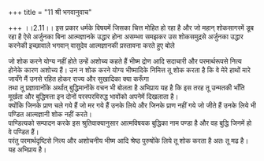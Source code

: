 +++
title = "11 श्री भगवानुवाच"

+++
।।2.11।। इस प्रकार धर्मके विषयमें जिसका चित्त मोहित हो रहा है और जो महान्
शोकसागरमें डूब रहा है ऐसे अर्जुनका बिना आत्मज्ञानके उद्धार होना असम्भव
समझकर उस शोकसमुद्रसे अर्जुनका उद्धार करनेकी इच्छावाले भगवान् वासुदेव
आत्मज्ञानकी प्रस्तावना करते हुए बोले  
  
जो शोक करने योग्य नहीं होते उन्हें अशोच्य कहते हैं भीष्म द्रोण आदि
सदाचारी और परमार्थरूपसे नित्य होनेके कारण अशोच्य हैं। उन न शोक करने
योग्य भीष्मादिके निमित्त तू शोक करता है कि वे मेरे हाथों मारे जायँगे मैं
उनसे रहित होकर राज्य और सुखादिका क्या करूँगा  
तथा तू प्रज्ञावानोंके अर्थात् बुद्धिमानोंके वचन भी बोलता है अभिप्राय यह
है कि इस तरह तू उन्मतकी भाँति मूर्खता और बुद्धिमत्ता इन दोनों
परस्परविरुद्ध भावोंको अपनेमें दिखलाता है।  
क्योंकि जिनके प्राण चले गये हैं जो मर गये हैं उनके लिये और जिनके प्राण
नहीं गये जो जीते हैं उनके लिये भी पण्डित आत्मज्ञानी शोक नहीं करते।  
पाण्डित्यको सम्पादन करके इस श्रुतिवाक्यानुसार आत्मविषयक बुद्धिका नाम
पण्डा है और वह बुद्धि जिनमें हो वे पण्डित हैं।  
परंतु परमार्थदृष्टिसे नित्य और अशोचनीय भीष्म आदि श्रेष्ठ पुरुषोंके लिये
तू शोक करता है अतः तू मढ है। यह अभिप्राय है।  
